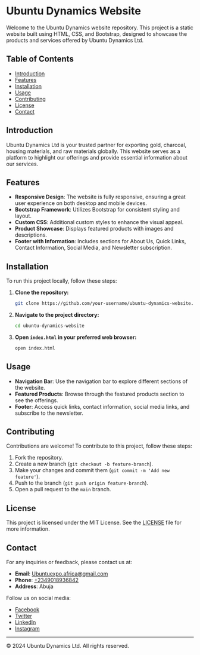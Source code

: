 # Ubuntu Dynamics Website

Welcome to the Ubuntu Dynamics website repository. This project is a static website built using HTML, CSS, and Bootstrap, designed to showcase the products and services offered by Ubuntu Dynamics Ltd.

## Table of Contents

- [Introduction](#introduction)
- [Features](#features)
- [Installation](#installation)
- [Usage](#usage)
- [Contributing](#contributing)
- [License](#license)
- [Contact](#contact)

## Introduction

Ubuntu Dynamics Ltd is your trusted partner for exporting gold, charcoal, housing materials, and raw materials globally. This website serves as a platform to highlight our offerings and provide essential information about our services.

## Features

- **Responsive Design**: The website is fully responsive, ensuring a great user experience on both desktop and mobile devices.
- **Bootstrap Framework**: Utilizes Bootstrap for consistent styling and layout.
- **Custom CSS**: Additional custom styles to enhance the visual appeal.
- **Product Showcase**: Displays featured products with images and descriptions.
- **Footer with Information**: Includes sections for About Us, Quick Links, Contact Information, Social Media, and Newsletter subscription.

## Installation

To run this project locally, follow these steps:

1. **Clone the repository:**

    ```sh
    git clone https://github.com/your-username/ubuntu-dynamics-website.git
    ```

2. **Navigate to the project directory:**

    ```sh
    cd ubuntu-dynamics-website
    ```

3. **Open `index.html` in your preferred web browser:**

    ```sh
    open index.html
    ```

## Usage

- **Navigation Bar**: Use the navigation bar to explore different sections of the website.
- **Featured Products**: Browse through the featured products section to see the offerings.
- **Footer**: Access quick links, contact information, social media links, and subscribe to the newsletter.

## Contributing

Contributions are welcome! To contribute to this project, follow these steps:

1. Fork the repository.
2. Create a new branch (`git checkout -b feature-branch`).
3. Make your changes and commit them (`git commit -m 'Add new feature'`).
4. Push to the branch (`git push origin feature-branch`).
5. Open a pull request to the `main` branch.

## License

This project is licensed under the MIT License. See the [LICENSE](LICENSE) file for more information.

## Contact

For any inquiries or feedback, please contact us at:

- **Email**: [Ubuntuexpo.africa@gmail.com](mailto:Ubuntuexpo.africa@gmail.com)
- **Phone**: [+2349018936842](tel:+2349018936842)
- **Address**: Abuja

Follow us on social media:

- [Facebook](https://facebook.com)
- [Twitter](https://twitter.com)
- [LinkedIn](https://linkedin.com)
- [Instagram](https://instagram.com)

---

© 2024 Ubuntu Dynamics Ltd. All rights reserved.
